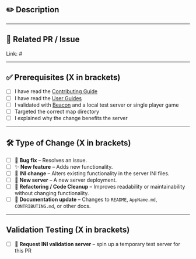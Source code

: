 <!--🛑 Changes to server INI files must be tested.  
PRs without prior testing will be closed. -->
## ✏️ Description  



---
## 🔗 Related PR / Issue  
Link: #


---
## ✅ Prerequisites  (**X** in brackets) 

- [ ] I have read the [Contributing Guide](https://github.com/USA-ROLEPLAY/Ark_Servers/blob/main/.github/CONTRIBUTING.md)
- [ ] I have read the [User Guides](https://github.com/USA-ROLEPLAY/Ark_Servers/blob/main/.github/CONTRIBUTOR_GUIDES/USER_GUIDES.md)
- [ ] I validated with [Beacon](https://usebeacon.app/) and a local test server or single player game
- [ ] Targeted the correct map directory
- [ ] I explained why the change benefits the server

---

## 🛠️ Type of Change (**X** in brackets)  

- [ ] 🐛 **Bug fix** – Resolves an issue.  
- [ ] ✨ **New feature** – Adds new functionality.  
- [ ] 💾 **INI change** – Alters existing functionality in the server INI files.  
- [ ] 🐋 **New server** – A new server deployment.
- [ ] 🔧 **Refactoring / Code Cleanup** – Improves readability or maintainability without changing functionality.  
- [ ] 📖 **Documentation update** – Changes to `README`, `AppName.md`, `CONTRIBUTING.md`, or other docs.

---

## Validation Testing (**X** in brackets)
- [ ] 🧪 **Request INI validation server** – spin up a temporary test server for this PR 
